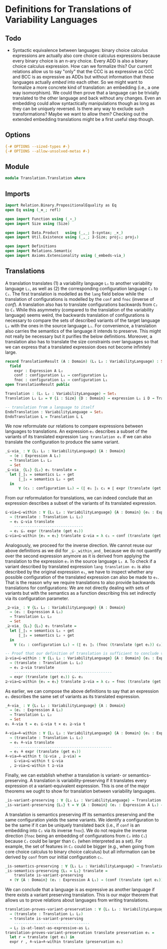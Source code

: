 # Definitions for Translations of Variability Languages

## Todo

- Syntactic equivalence between languages: binary choice calculus expressions are actually also core choice calculus expressions because every binary choice is an n-ary choice. Every ADD is also a binary choice calculus expression. How can we formalize this? Our current relations allow us to say "only" that the CCC is as expressive as CCC and BCC is as expressive as ADDs but without information that these languages actually _embed_ into each other. So we might want to formalize a more concrete kind of translation: an embedding (i.e., a one way isomorphism). We could then prove that a language can be trivially translated to the other language and back without any changes. Even an embedding could allow syntactically manipulations though as long as they can be uniquely reversed. Is there any way to exclude such transformations? Maybe we want to allow them? Checking out the extended embedding translations might be a first useful step though.

## Options

```agda
{-# OPTIONS --sized-types #-}
{-# OPTIONS --allow-unsolved-metas #-}
```

## Module

```agda
module Translation.Translation where
```

## Imports

```agda
import Relation.Binary.PropositionalEquality as Eq
open Eq using (_≡_; refl)

open import Function using (_∘_)
open import Size using (Size)

open import Data.Product   using (_,_; ∃-syntax; _×_)
open import Util.Existence using (_,_; ∃-Size; proj₁; proj₂)

open import Definitions
open import Relations.Semantic
open import Axioms.Extensionality using (_embeds-via_)
```

## Translations

A translation translates (1) a variability language `L₁` to another variability language `L₂`, as well as (2) the corresponding configuration language `C₁` to `C₂`.
The first translation is modelled as the `lang` field below while the translation of configurations is modelled by the `conf` and `fnoc` (inverse of _conf_).
A translation also has to translate configurations backwards from `C₂` to `C₁`
While this asymmetry (compared to the translation of the variability language) seems weird, the backwards translation of configurations is necessary to compare the sets of described variants of the target language `L₂` with the ones in the source language `L₁`.
For convenience, a translation also carries the semantics of the language it intends to preserve. This might not really be necessary but it purifies the below definitions.
Moreover, a translation also has to translate the size constraints over languages so that we can express that a translated expression does not become infinitely large.
```agda
record TranslationResult (A : Domain) (L₁ L₂ : VariabilityLanguage) : Set₁ where
  field
    expr : Expression A L₂
    conf : configuration L₁ → configuration L₂
    fnoc : configuration L₂ → configuration L₁
open TranslationResult public

Translation : (L₁ L₂ : VariabilityLanguage) → Set₁
Translation L₁ L₂ = ∀ {i : Size} {D : Domain} → expression L₁ i D → TranslationResult D L₁ L₂

-- translation from a language to itself
EndoTranslation : VariabilityLanguage → Set₁
EndoTranslation L = Translation L L
```

We now reformulate our relations to compare expressions between languages to translations.
An expression `e₁` describes a subset of the variants of its translated expression `lang translation e₁` if we can also translate the configuration to produce the same variant.
```agda
_⊆-via_ : ∀ {L₁ L₂ : VariabilityLanguage} {A : Domain}
  → (e : Expression A L₁)
  → Translation L₁ L₂
  → Set
_⊆-via_ {L₁} {L₂} e₁ translate =
  let ⟦_⟧₁ = semantics L₁ ∘ get
      ⟦_⟧₂ = semantics L₂ ∘ get
  in
      ∀ (c₁ : configuration L₁) → (⟦ e₁ ⟧₁ c₁ ≡ ⟦ expr (translate (get e₁)) ⟧₂ (conf (translate (get e₁)) c₁))
```

From our reformulation for translations, we can indeed conclude that an expression describes a subset of the variants of its translated expression.
```agda
⊆-via→⊆-within : ∀ {L₁ L₂ : VariabilityLanguage} {A : Domain} {e₁ : Expression A L₁}
  → (translate : Translation L₁ L₂)
  → e₁ ⊆-via translate
    -------------------------------
  → e₁ ⊆ᵥ expr (translate (get e₁))
⊆-via→⊆-within {e₁ = e₁} translate ⊆-via = λ c₁ → conf (translate (get e₁)) c₁ , ⊆-via c₁
```

Analogously, we proceed for the inverse direction.
We cannot reuse our above definitions as we did for `_⊆-_within_and_` because we do not quantify over the second expression anymore as it is derived from applying the translation to the expression `e₁` in the source language `L₁ A`.
To check if a variant described by translated expression `lang translation e₁` is also described by the original expression `e₁`, we have to inspect whether any possible configuration of the translated expression can also be made to `e₁`.
That is the reason why we require translations to also provide backwards translations for configurations: We are not directly dealing with sets of variants but with the semantics as a function describing this set indirectly via its configuration parameter.
```agda
_⊇-via_ : ∀ {L₁ L₂ : VariabilityLanguage} {A : Domain}
  → (e₁ : Expression A L₁)
  → Translation L₁ L₂
  → Set
_⊇-via_ {L₁} {L₂} e₁ translate =
  let ⟦_⟧₁ = semantics L₁ ∘ get
      ⟦_⟧₂ = semantics L₂ ∘ get
  in
    ∀ (c₂ : configuration L₂) → (⟦ e₁ ⟧₁ (fnoc (translate (get e₁)) c₂) ≡ ⟦ expr (translate (get e₁)) ⟧₂ c₂)

-- Proof that our definition of translation is sufficient to conclude variant-subset of an expression and its translation.
⊇-via→⊆-within : ∀ {L₁ L₂ : VariabilityLanguage} {A : Domain} {e₁ : Expression A L₁}
  → (translate : Translation L₁ L₂)
  → e₁ ⊇-via translate
    --------------------------------------------
  → expr (translate (get e₁)) ⊆ᵥ e₁
⊇-via→⊆-within {e₁ = e₁} translate ⊇-via = λ c₂ → fnoc (translate (get e₁)) c₂ , Eq.sym (⊇-via c₂)
```

As earlier, we can compose the above definitions to say that an expression `e₁` describes the same set of variants as its translated expression.
```agda
_≚-via_ : ∀ {L₁ L₂ : VariabilityLanguage} {A : Domain}
  → (e₁ : Expression A L₁)
  → Translation L₁ L₂
  → Set
e₁ ≚-via t = e₁ ⊆-via t × e₁ ⊇-via t

≚-via→≚-within : ∀ {L₁ L₂ : VariabilityLanguage} {A : Domain} {e₁ : Expression A L₁}
  → (translate : Translation L₁ L₂)
  → e₁ ≚-via translate
    --------------------------------------------
  → e₁ ≚ expr (translate (get e₁))
≚-via→≚-within t (⊆-via , ⊇-via) =
    ⊆-via→⊆-within t ⊆-via
  , ⊇-via→⊆-within t ⊇-via
```

Finally, we can establish whether a translation is variant- or semantics-preserving.
A translation is variability-preserving if it translates every expression ot a variant-equivalent expression.
This is one of the major theorems we ought to show for translation between variability languages.
```agda
_is-variant-preserving : ∀ {L₁ L₂ : VariabilityLanguage} → Translation L₁ L₂ → Set₁
_is-variant-preserving {L₁} t = ∀ {A : Domain} (e₁ : Expression A L₁) → e₁ ≚-via t
```

A translation is semantics preserving iff its semantics preserving and the same configuration yields the same variants.
We identify a configuration to be the same if it can be uniquely translated back (i.e., if `conf` is an embedding into `C₂` via its inverse `fnoc`).
We do not require the inverse direction (`fnoc` being an embedding of configurations from `C₂` into `C₁`) because `C₂` could be larger than `C₁` (when interpreted as a set).
For example, the set of features in `C₂` could be bigger (e.g., when going from core choice calculus to binary choice calculus) but all information can be derived by `conf` from our initial configuration `c₁`.
```agda
_is-semantics-preserving : ∀ {L₁ L₂ : VariabilityLanguage} → Translation L₁ L₂ → Set₁
_is-semantics-preserving {L₁ = L₁} translate =
    translate is-variant-preserving
  × (∀ {A : Domain} (e₁ : Expression A L₁) → (conf (translate (get e₁))) embeds-via (fnoc (translate (get e₁))))
```

We can conclude that a language is as expressive as another language if there exists a variant preserving translation.
This is our major theorem that allows us to prove relations about languages from writing translations.
```agda
translation-proves-variant-preservation : ∀ {L₁ L₂ : VariabilityLanguage}
  → (translate : Translation L₁ L₂)
  → translate is-variant-preserving
    ----------------------------------
  → L₂ is-at-least-as-expressive-as L₁
translation-proves-variant-preservation translate preservation e₁ =
  let r = translate (get e₁) in
  expr r , ≚-via→≚-within translate (preservation e₁)
```

